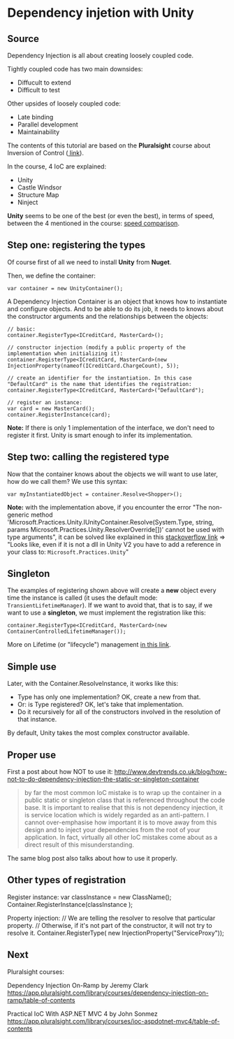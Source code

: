 # Dependency injetion with Unity


## Source

Dependency Injection is all about creating loosely coupled code.

Tightly coupled code has two main downsides:
* Diffucult to extend
* Difficult to test

Other upsides of loosely coupled code:
* Late binding
* Parallel development
* Maintainability

The contents of this tutorial are based on the **Pluralsight** course about Inversion of Control ([ link](https://app.pluralsight.com/library/courses/inversion-of-control)).

In the course, 4 IoC are explained:
* Unity
* Castle Windsor
* Structure Map
* Ninject

**Unity** seems to be one of the best (or even the best), in terms of speed, between the 4 mentioned in the course: [ speed comparison](https://cardinalcore.co.uk/2015/01/28/ioc-battle-in-2015-results-using-ninject-think-again/).

## Step one: registering the types

Of course first of all we need to install **Unity** from **Nuget**.

Then, we define the container:

	var container = new UnityContainer();

A Dependency Injection Container is an object that knows how to instantiate and configure objects. And to be able to do its job, it needs to knows about the constructor arguments and the relationships between the objects:

	// basic:
	container.RegisterType<ICreditCard, MasterCard>();
	
	// constructor injection (modify a public property of the implementation when initializing it):
	container.RegisterType<ICreditCard, MasterCard>(new InjectionProperty(nameof(ICreditCard.ChargeCount), 5));
	
	// create an identifier for the instantiation. In this case "DefaultCard" is the name that identifies the registration:
	container.RegisterType<ICreditCard, MasterCard>("DefaultCard");
	
	// register an instance:
	var card = new MasterCard();
	container.RegisterInstance(card);

**Note:** If there is only 1 implementation of the interface, we don't need to register it first. Unity is smart enough to infer its implementation.

## Step two: calling the registered type

Now that the container knows about the objects we will want to use later, how do we call them? We use this syntax:

	var myInstantiatedObject = container.Resolve<Shopper>();

**Note:** with the implementation above, if you encounter the error "The non-generic method 'Microsoft.Practices.Unity.IUnityContainer.Resolve(System.Type, string, params Microsoft.Practices.Unity.ResolverOverride[])' cannot be used with type arguments", it can be solved like explained in this [ stackoverflow link](http://stackoverflow.com/questions/2875429/iunitycontainer-resolvet-throws-error-claiming-it-cannot-be-used-with-type-par) =>
"Looks like, even if it is not a dll in Unity V2 you have to add a reference in your class to: `Microsoft.Practices.Unity`"

## Singleton

The examples of registering shown above will create a **new** object every time the instance is called (it uses the default mode: `TransientLifetimeManager`). If we want to avoid that, that is to say, if we want to use a **singleton**, we must implement the registration like this:

	container.RegisterType<ICreditCard, MasterCard>(new ContainerControlledLifetimeManager());

More on Lifetime (or "lifecycle") management [ in this link](https://msdn.microsoft.com/en-us/library/ff660872(v=pandp.20).aspx).


## Simple use

Later, with the Container.ResolveInstance<Type>, it works like this:
- Type has only one implementation? OK, create a new from that.
- Or: is Type registered? OK, let's take that implementation.
- Do it recursively for all of the constructors involved in the resolution of that instance.

By default, Unity takes the most complex constructor available.


## Proper use

First a post about how NOT to use it:
http://www.devtrends.co.uk/blog/how-not-to-do-dependency-injection-the-static-or-singleton-container

> by far the most common IoC mistake is to wrap up the container in a public static or singleton class that is referenced throughout the code base. It is important to realise that this is not dependency injection, it is service location which is widely regarded as an anti-pattern. I cannot over-emphasise how important it is to move away from this design and to inject your dependencies from the root of your application. In fact, virtually all other IoC mistakes come about as a direct result of this misunderstanding.

The same blog post also talks about how to use it properly.


## Other types of registration

Register instance:
	var classInstance = new ClassName();
	Container.RegisterInstance<IClassInterface>(classInstance );

Property injection:
	// We are telling the resolver to resolve that particular property.
	// Otherwise, if it's not part of the constructor, it will not try to resolve it.
	Container.RegisterType<ServiceRepository>(
		new InjectionProperty("ServiceProxy"));


## Next

Pluralsight courses:

Dependency Injection On-Ramp
by Jeremy Clark
https://app.pluralsight.com/library/courses/dependency-injection-on-ramp/table-of-contents

Practical IoC With ASP.NET MVC 4
by John Sonmez
https://app.pluralsight.com/library/courses/ioc-aspdotnet-mvc4/table-of-contents

